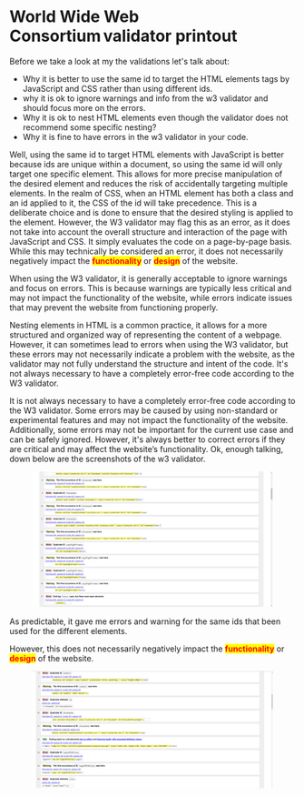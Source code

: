 # World Wide Web Consortium validator printout

Before we take a look at my the validations let's talk about:

* Why it is better to use the same id to target the HTML elements tags by JavaScript and CSS rather than using different ids.&#x20;
* why it is ok to ignore warnings and info from the w3 validator and should focus more on the errors.&#x20;
* Why it is ok to nest HTML elements even though the validator does not recommend some specific nesting?&#x20;
* Why it is fine to have errors in the w3 validator in your code.

Well, using the same id to target HTML elements with JavaScript is better because ids are unique within a document, so using the same id will only target one specific element. This allows for more precise manipulation of the desired element and reduces the risk of accidentally targeting multiple elements. In the realm of CSS, when an HTML element has both a class and an id applied to it, the CSS of the id will take precedence. This is a deliberate choice and is done to ensure that the desired styling is applied to the element. However, the W3 validator may flag this as an error, as it does not take into account the overall structure and interaction of the page with JavaScript and CSS. It simply evaluates the code on a page-by-page basis. While this may technically be considered an error, it does not necessarily negatively impact the <mark style="color:red;">**functionality**</mark> or <mark style="color:red;">**design**</mark> of the website.

&#x20;

When using the W3 validator, it is generally acceptable to ignore warnings and focus on errors. This is because warnings are typically less critical and may not impact the functionality of the website, while errors indicate issues that may prevent the website from functioning properly.

Nesting elements in HTML is a common practice, it allows for a more structured and organized way of representing the content of a webpage. However, it can sometimes lead to errors when using the W3 validator, but these errors may not necessarily indicate a problem with the website, as the validator may not fully understand the structure and intent of the code. It's not always necessary to have a completely error-free code according to the W3 validator.

&#x20;

It is not always necessary to have a completely error-free code according to the W3 validator. Some errors may be caused by using non-standard or experimental features and may not impact the functionality of the website. Additionally, some errors may not be important for the current use case and can be safely ignored. However, it's always better to correct errors if they are critical and may affect the website’s functionality. Ok, enough talking, down below are the screenshots of the w3 validator.

<figure><img src=".gitbook/assets/image (1) (1).png" alt=""><figcaption></figcaption></figure>

As predictable, it gave me errors and warning for the same ids that been used for the different elements.

However, this does not necessarily negatively impact the <mark style="color:red;">**functionality**</mark> or <mark style="color:red;">**design**</mark> of the website.



<figure><img src=".gitbook/assets/image.png" alt=""><figcaption></figcaption></figure>

